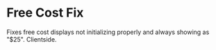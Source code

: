# Free Cost Fix

Fixes free cost displays not initializing properly and always showing as \"$25\". Clientside.